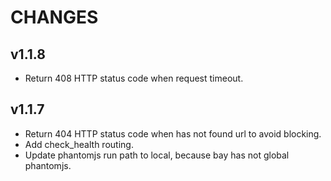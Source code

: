 # CHANGES

## v1.1.8

- Return 408 HTTP status code when request timeout.

## v1.1.7

- Return 404 HTTP status code when has not found url to avoid blocking.
- Add check_health routing.
- Update phantomjs run path to local, because bay has not global phantomjs.
